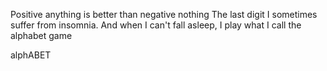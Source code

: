 Positive anything is better than negative nothing
The last digit
I sometimes suffer from insomnia. And when I can't fall asleep, I play what I call the alphabet game

alphABET
